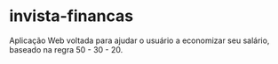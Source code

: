 # invista-financas
Aplicação Web voltada para ajudar o usuário a economizar seu salário, baseado na regra 50 - 30 - 20.
